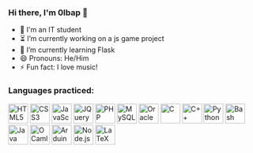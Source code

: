 ### Hi there, I'm 0lbap 👋


- :cherry_blossom: I'm an IT student
- :hourglass_flowing_sand: I’m currently working on a js game project
- :seedling: I’m currently learning Flask
- :smile: Pronouns: He/Him
- :zap: Fun fact: I love music!

### Languages practiced:

[<img src="https://cdn.jsdelivr.net/gh/devicons/devicon/icons/html5/html5-original.svg" width=40 alt="HTML5" />](#)
[<img src="https://cdn.jsdelivr.net/gh/devicons/devicon/icons/css3/css3-original.svg" width=40 alt="CSS3" />](#)
[<img src="https://cdn.jsdelivr.net/gh/devicons/devicon/icons/javascript/javascript-original.svg" width=40 alt="JavaScript" />](#)
[<img src="https://cdn.jsdelivr.net/gh/devicons/devicon/icons/jquery/jquery-plain-wordmark.svg" width=40 alt="JQuery" />](#)
[<img src="https://cdn.jsdelivr.net/gh/devicons/devicon/icons/php/php-original.svg" width=40 alt="PHP" />](#)
[<img src="https://cdn.jsdelivr.net/gh/devicons/devicon/icons/mysql/mysql-plain-wordmark.svg" width=40 alt="MySQL" />](#)
[<img src="https://cdn.jsdelivr.net/gh/devicons/devicon/icons/oracle/oracle-original.svg" width=40 alt="Oracle" />](#)
[<img src="https://cdn.jsdelivr.net/gh/devicons/devicon/icons/c/c-original.svg" width=40 alt="C" />](#)
[<img src="https://cdn.jsdelivr.net/gh/devicons/devicon/icons/cplusplus/cplusplus-original.svg" width=40 alt="C++" />](#)
[<img src="https://cdn.jsdelivr.net/gh/devicons/devicon/icons/python/python-original.svg" width=40 alt="Python" />](#)
[<img src="https://cdn.jsdelivr.net/gh/devicons/devicon/icons/bash/bash-original.svg" width=40 alt="Bash" />](#)
[<img src="https://cdn.jsdelivr.net/gh/devicons/devicon/icons/java/java-original.svg" width=40 alt="Java" />](#)
[<img src="https://cdn.jsdelivr.net/gh/devicons/devicon/icons/ocaml/ocaml-original.svg" width=40 alt="OCaml" />](#)
[<img src="https://cdn.jsdelivr.net/gh/devicons/devicon/icons/arduino/arduino-original.svg" width=40 alt="Arduino" />](#)
[<img src="https://cdn.jsdelivr.net/gh/devicons/devicon/icons/nodejs/nodejs-original.svg" width=40 alt="Node.js" />](#)
[<img src="https://cdn.jsdelivr.net/gh/devicons/devicon/icons/latex/latex-original.svg" width=40 alt="LaTeX" />](#)
